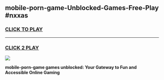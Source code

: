 
## mobile-porn-game-Unblocked-Games-Free-Play #nxxas
<h3>
<a href="https://us.freeplayer.one?title=mobile-porn-game&ref=9M">CLICK TO PLAY</a></h3>
<hr>

<h3>
<a href="https://us.freeplayer.one?title=mobile-porn-game&ref=9M">CLICK 2 PLAY</a>
  
</h3>

<a href="https://us.freeplayer.one?title=mobile-porn-game&ref=9M"><img src="https://clearcache.store/games.png"></a>


**mobile-porn-game games unblocked: Your Gateway to Fun and Accessible Online Gaming**
